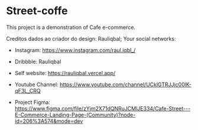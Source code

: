 # Street-coffe
This project is a demonstration of Cafe e-commerce.

Creditos dados ao criador do design: Rauliqbal;
Your social networks:
- Instagram: https://www.instagram.com/raul.iqbl_/
- Dribbble: Rauliqbal
- Self website: https://rauliqbal.vercel.app/
- Youtube Channel: https://www.youtube.com/channel/UCklGTRJJjc00lK-qF3L_CRQ

- Project Figma: https://www.figma.com/file/zYjm2X71dQNRuJCMlJE334/Cafe-Street---E-Commerce-Landing-Page-(Community)?node-id=206%3A574&mode=dev



